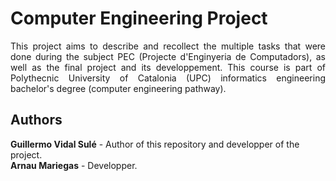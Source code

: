 # Computer Engineering Project
<p align="justify"> This project aims to describe and recollect the multiple tasks that were done during the subject PEC (Projecte d'Enginyeria de Computadors), as well as the final project and its developpement. This course is part of Polythecnic University of Catalonia (UPC) informatics engineering bachelor's degree (computer engineering pathway). </p>

## Authors
**Guillermo Vidal Sulé** - Author of this repository and developper of the project.  
**Arnau Mariegas** - Developper.
